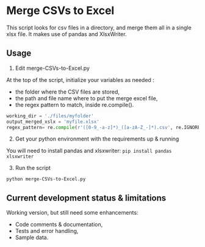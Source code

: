 # Merge CSVs to Excel

This script looks for csv files in a directory, and merge them all in a single xlsx file.
It makes use of pandas and XlsxWriter.

## Usage

1. Edit merge-CSVs-to-Excel.py

At the top of the script, initialize your variables as needed :

- the folder where the CSV files are stored,
- the path and file name where to put the merge excel file,
- the regex pattern to match, inside re.compile().

``` python
working_dir = './files/myfolder'
output_merged_xslx = 'myfile.xlsx'
regex_pattern= re.compile(r'([0-9_-a-z]*)_([a-zA-Z_-]*).csv', re.IGNORECASE)
```

2. Get your python environment with the requirements up & running

You will need to install pandas and xlsxwriter: ```pip install pandas xlsxwriter```

3. Run the script

```python merge-CSVs-to-Excel.py```

## Current development status & limitations

Working version, but still need some enhancements:

- Code comments & documentation,
- Tests and error handling,
- Sample data.
